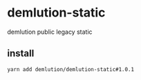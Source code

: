 # demlution-static

demlution public legacy static

## install

```
yarn add demlution/demlution-static#1.0.1
```


